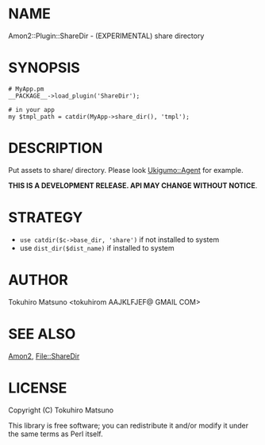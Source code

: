 # NAME

Amon2::Plugin::ShareDir - (EXPERIMENTAL) share directory

# SYNOPSIS

    # MyApp.pm
    __PACKAGE__->load_plugin('ShareDir');

    # in your app
    my $tmpl_path = catdir(MyApp->share_dir(), 'tmpl');

# DESCRIPTION

Put assets to share/ directory. Please look [Ukigumo::Agent](http://search.cpan.org/perldoc?Ukigumo::Agent) for example.

__THIS IS A DEVELOPMENT RELEASE. API MAY CHANGE WITHOUT NOTICE__.

# STRATEGY

- `use catdir($c->base_dir, 'share')` if not installed to system
- use `dist_dir($dist_name)` if installed to system

# AUTHOR

Tokuhiro Matsuno <tokuhirom AAJKLFJEF@ GMAIL COM>

# SEE ALSO

[Amon2](http://search.cpan.org/perldoc?Amon2), [File::ShareDir](http://search.cpan.org/perldoc?File::ShareDir)

# LICENSE

Copyright (C) Tokuhiro Matsuno

This library is free software; you can redistribute it and/or modify
it under the same terms as Perl itself.
